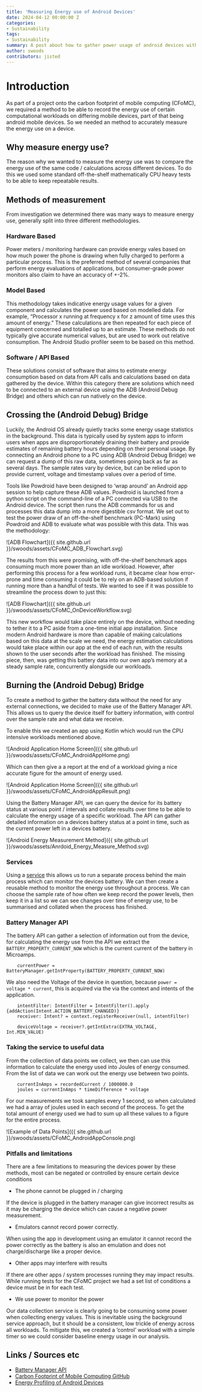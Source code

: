 ```yaml
---
title: 'Measuring Energy use of Android Devices'
date: 2024-04-12 00:00:00 Z
categories:
- Sustainability
tags:
- Sustainability
summary: A post about how to gather power usage of android devices without the needs for external tools or equipment.
author: swoods
contributors: jisted
---
```


# Introduction
As part of a project onto the carbon footprint of mobile computing (CFoMC), we required a method to be able to record the energy use of certain computational workloads on differing mobile devices, part of that being android mobile devices. So we needed an method to accurately measure the energy use on a device. 

## Why measure energy use?
The reason why we wanted to measure the energy use was to compare the energy use of the same code / calculations across different devices. To do this we used some standard off-the-shelf mathematically CPU heavy tests to be able to keep repeatable results. 

## Methods of measurement
From investigation we determined there was many ways to measure energy use, generally split into three different methodologies.

### Hardware Based
Power meters / monitoring hardware can provide energy vales based on how much power the phone is drawing when fully charged to perform a particular process. This is the preferred method of several companies that perform energy evaluations of applications, but consumer-grade power monitors also claim to have an accuracy of +-2%.

### Model Based
This methodology takes indicative energy usage values for a given component and calculates the power used based on modelled data. For example, “Processor x running at frequency x for z amount of time uses this amount of energy.” These calculations are then repeated for each piece of equipment concerned and totalled up to an estimate. These methods do not typically give accurate numerical values, but are used to work out relative consumption. The Android Studio profiler seem to be based on this method. 

### Software / API Based
These solutions consist of software that aims to estimate energy consumption based on data from API calls and calculations based on data gathered by the device. Within this category there are solutions which need to be connected to an external device using the ADB (Android Debug Bridge) and others which can run natively on the device. 

## Crossing the (Android Debug) Bridge
Luckily, the Android OS already quietly tracks some energy usage statistics in the background. This data is typically used by system apps to inform users when apps are disproportionately draining their battery and provide estimates of remaining battery hours depending on their personal usage. By connecting an Android phone to a PC using ADB (Android Debug Bridge) we can request a dump of this raw data, sometimes going back as far as several days. The sample rates vary by device, but can be relied upon to provide current, voltage and timestamp values over a period of time.

Tools like Powdroid have been designed to ‘wrap around’ an Android app session to help capture these ADB values. Powdroid is launched from a python script on the command-line of a PC connected via USB to the Android device. The script then runs the ADB commands for us and processes this data dump into a more digestible csv format. We set out to test the power draw of an off-the-shelf benchmark (PC-Mark) using Powdroid and ADB to evaluate what was possible with this data. This was the methodology: 

![ADB Flowchart]({{ site.github.url }}/swoods/assets/CFoMC_ADB_Flowchart.svg)

The results from this were promising, with off-the-shelf benchmark apps consuming much more power than an idle workload. However, after performing this process for a few workload runs, it became clear how error-prone and time consuming it could be to rely on an ADB-based solution if running more than a handful of tests. We wanted to see if it was possible to streamline the process down to just this:

![ADB Flowchart]({{ site.github.url }}/swoods/assets/CFoMC_OnDeviceWorkflow.svg)

This new workflow would take place entirely on the device, without needing to tether it to a PC aside from a one-time initial app installation. Since modern Android hardware is more than capable of making calculations based on this data at the scale we need, the energy estimation calculations would take place within our app at the end of each run, with the results shown to the user seconds after the workload has finished. The missing piece, then, was getting this battery data into our own app’s memory at a steady sample rate, concurrently alongside our workloads.

## Burning the (Android Debug) Bridge

To create a method to gather the battery data without the need for any external connections, we decided to make use of the Battery Manager API. This allows us to query the device itself for battery information, with control over the sample rate and what data we receive. 

To enable this we created an app using Kotlin which would run the CPU intensive workloads mentioned above.

![Android Application Home Screen]({{ site.github.url }}/swoods/assets/CFoMC_AndroidAppHome.png)

Which can then give a a report at the end of a workload giving a nice accurate figure for the amount of energy used. 

![Android Application Home Screen]({{ site.github.url }}/swoods/assets/CFoMC_AndroidAppResult.png)

Using the Battery Manager API, we can query the device for its battery status at various point / intervals and collate results over time to be able to calculate the energy usage of a specific workload. The API can gather detailed information on a devices battery status at a point in time, such as the current power left in a devices battery.

![Android Energy Measurement Method]({{ site.github.url }}/swoods/assets/Anrdoid_Energy_Measure_Method.svg)

### Services
Using a [service](https://developer.android.com/develop/background-work/services) this allows us to run a separate process behind the main process which can monitor the devices battery. We can then create a reusable method to monitor the energy use throughout a process. We can choose the sample rate of how often we keep record the power levels, then keep it in a list so we can see changes over time of energy use, to be summarised and collated when the process has finished. 

### Battery Manager API

The battery API can gather a selection of information out from the device, for calculating the energy use from the API we extract the `BATTERY_PROPERTY_CURRENT_NOW` which is the current current of the battery in Microamps.

~~~~~~
	currentPower = BatteryManager.getIntProperty(BATTERY_PROPERTY_CURRENT_NOW)
~~~~~~

We also need the Voltage of the device in question, because `power = voltage * current`, this is acquired via the via the context and intents of the application.

~~~~~~
	intentFilter: IntentFilter = IntentFilter().apply {addAction(Intent.ACTION_BATTERY_CHANGED)}
	receiver: Intent? = context.registerReceiver(null, intentFilter)

	deviceVoltage = receiver?.getIntExtra(EXTRA_VOLTAGE, Int.MIN_VALUE)

~~~~~~

### Taking the service to useful data
From the collection of data points we collect, we then can use this information to calculate the energy used into Joules of energy consumed. From the list of data we can work out the energy use between two points. 

~~~~~~
    currentInAmps = recordedCurrent / 1000000.0
    joules = currentInAmps * timeDifference * voltage
~~~~~~

For our measurements we took samples every 1 second, so when calculated we had a array of joules used in each second of the process. To get the total amount of energy used we had to sum up all these values to a figure for the entire process. 

![Example of Data Points]({{ site.github.url }}/swoods/assets/CFoMC_AndroidAppConsole.png)

### Pitfalls and limitations
There are a few limitations to measuring the devices power by these methods, most can be negated or controlled by ensure certain device conditions

- The phone cannot be plugged in / charging

If the device is plugged in the battery manager can give incorrect results as it may be charging the device which can cause a negative power measurement.

- Emulators cannot record power correctly. 

When using the app in development using an emulator it cannot record the power correctly as the battery is also an emulation and does not charge/discharge like a proper device.

- Other apps may interfere with results

If there are other apps / system processes running they may impact results. While running tests for the CFoMC project we had a set list of conditions a device must be in for each test.

- We use power to monitor the power

Our data collection service is clearly going to be consuming some power when collecting energy values. This is inevitable using the background service approach, but it should be a consistent, low trickle of energy across all workloads. To mitigate this, we created a ‘control’ workload with a simple timer so we could consider baseline energy usage in our analysis.


## Links / Sources etc
- [Battery Manager API](https://developer.android.com/reference/kotlin/android/os/BatteryManager)
- [Carbon Footprint of Mobile Computing GitHub](https://github.com/ScottLogic/Mobile-Carbon-Android)
- [Energy Profiling of Android Devices](https://hal.science/hal-03380605v1)
